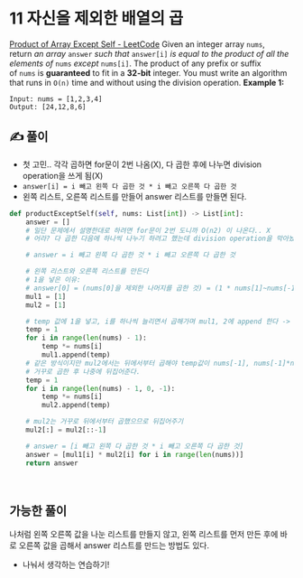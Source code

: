 # 11 자신을 제외한 배열의 곱

[Product of Array Except Self - LeetCode](https://leetcode.com/problems/product-of-array-except-self/)
Given an integer array `nums`, return *an array* `answer` *such that* `answer[i]` *is equal to the product of all the elements of* `nums` *except* `nums[i]`.
The product of any prefix or suffix of `nums` is **guaranteed** to fit in a **32-bit** integer.
You must write an algorithm that runs in `O(n)` time and without using the division operation.
**Example 1:**
```
Input: nums = [1,2,3,4]
Output: [24,12,8,6]
```


## ✍️ 풀이
- 첫 고민.. 각각 곱하면 for문이 2번 나옴(X), 다 곱한 후에 나누면 division operation을 쓰게 됨(X)
- `answer[i] = i 빼고 왼쪽 다 곱한 것 * i 빼고 오른쪽 다 곱한 것`
- 왼쪽 리스트, 오른쪽 리스트를 만들어 answer 리스트를 만들면 된다.

```python
def productExceptSelf(self, nums: List[int]) -> List[int]:
    answer = []
    # 일단 문제에서 설명한대로 하려면 for문이 2번 도니까 O(n2) 이 나온다.. X
    # 어라? 다 곱한 다음에 하나씩 나누기 하려고 했는데 division operation을 막아놨네.. X

    # answer = i 빼고 왼쪽 다 곱한 것 * i 빼고 오른쪽 다 곱한 것

    # 왼쪽 리스트와 오른쪽 리스트를 만든다
    # 1을 넣은 이유:
    # answer[0] = (nums[0]을 제외한 나머지를 곱한 것) = (1 * nums[1]~nums[-1]까지 곱한 것) -> 자리 헷갈리지 않도록 넣어둔 것
    mul1 = [1]
    mul2 = [1]

    # temp 값에 1을 넣고, i를 하나씩 늘리면서 곱해가며 mul1, 2에 append 한다 -> 시간복잡도 O(2n) = O(n)
    temp = 1
    for i in range(len(nums) - 1):
        temp *= nums[i]
        mul1.append(temp)        
    # 같은 방식이지만 mul2에서는 뒤에서부터 곱해야 temp값이 nums[-1], nums[-1]*nums[-2], nums[-1]*nums[-2]*nums[-3]... 이 되기 때문에
    # 거꾸로 곱한 후 나중에 뒤집어준다.
    temp = 1
    for i in range(len(nums) - 1, 0, -1):
        temp *= nums[i]
        mul2.append(temp)

    # mul2는 거꾸로 뒤에서부터 곱했으므로 뒤집어주기
    mul2[:] = mul2[::-1]

    # answer = [i 빼고 왼쪽 다 곱한 것 * i 빼고 오른쪽 다 곱한 것]
    answer = [mul1[i] * mul2[i] for i in range(len(nums))]
    return answer
```
</br>

## 가능한 풀이

나처럼 왼쪽 오른쪽 값을 나눈 리스트를 만들지 않고, 
왼쪽 리스트를 먼저 만든 후에 바로 오른쪽 값을 곱해서 answer 리스트를 만드는 방법도 있다.

- 나눠서 생각하는 연습하기!

